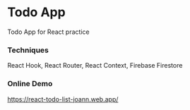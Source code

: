 # Todo App

Todo App for React practice

### Techniques

React Hook, React Router, React Context, Firebase Firestore

### Online Demo

https://react-todo-list-joann.web.app/

